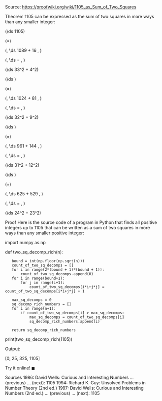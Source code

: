# 

Source: https://proofwiki.org/wiki/1105_as_Sum_of_Two_Squares

Theorem
$1105$ can be expressed as the sum of two squares in more ways than any smaller integer:














\(\ds 1105\)

\(=\)

\(\, \ds 1089 + 16 \, \)

\(\, \ds = \, \)



\(\ds 33^2 + 4^2\)




















\(\ds \)

\(=\)

\(\, \ds 1024 + 81 \, \)

\(\, \ds = \, \)



\(\ds 32^2 + 9^2\)




















\(\ds \)

\(=\)

\(\, \ds 961 + 144 \, \)

\(\, \ds = \, \)



\(\ds 31^2 + 12^2\)




















\(\ds \)

\(=\)

\(\, \ds 625 + 529 \, \)

\(\, \ds = \, \)



\(\ds 24^2 + 23^2\)











Proof
Here is the source code of a program in Python that finds all positive integers up to $1105$ that can be written as a sum of two squares in more ways than any smaller positive integer:

   import numpy as np
   
   def two_sq_decomp_rich(n):
       
       bound = int(np.floor(np.sqrt(n)))
       count_of_two_sq_decomps = []
       for i in range(2*(bound + 1)*(bound + 1)):
           count_of_two_sq_decomps.append(0)
       for i in range(bound+1):        
           for j in range(i+1):
               count_of_two_sq_decomps[i*i+j*j] = count_of_two_sq_decomps[i*i+j*j] + 1
       
       max_sq_decomps = 0
       sq_decomp_rich_numbers = []
       for i in range(n+1):
           if count_of_two_sq_decomps[i] > max_sq_decomps:
               max_sq_decomps = count_of_two_sq_decomps[i]
               sq_decomp_rich_numbers.append(i)
               
       return sq_decomp_rich_numbers
       
   print(two_sq_decomp_rich(1105))

Output:

 [0, 25, 325, 1105]

Try it online!
$\blacksquare$


Sources
1986: David Wells: Curious and Interesting Numbers ... (previous) ... (next): $1105$
1994: Richard K. Guy: Unsolved Problems in Number Theory (2nd ed.)
1997: David Wells: Curious and Interesting Numbers (2nd ed.) ... (previous) ... (next): $1105$





